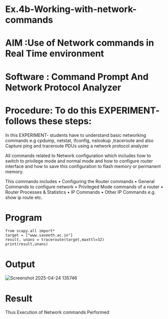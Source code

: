 # Ex.4b-Working-with-network-commands

# AIM :Use of Network commands in Real Time environment
# Software : Command Prompt And Network Protocol Analyzer
# Procedure: To do this EXPERIMENT- follows these steps:
In this EXPERIMENT- students have to understand basic networking commands e.g cpdump, netstat, ifconfig, nslookup ,traceroute and also Capture ping and traceroute PDUs using a network protocol analyzer

All commands related to Network configuration which includes how to switch to privilege mode
and normal mode and how to configure router interface and how to save this configuration to
flash memory or permanent memory.

This commands includes
• Configuring the Router commands
• General Commands to configure network
• Privileged Mode commands of a router
• Router Processes & Statistics
• IP Commands
• Other IP Commands e.g. show ip route etc.

# Program
```
from scapy.all import*
target = ["www.saveeth.ac.in"]
result, unans = traceroute(target,maxttl=32)
print(result,unans)

```
# Output
![Screenshot 2025-04-24 135746](https://github.com/user-attachments/assets/8bc27241-164b-429f-807a-430996e9f7dc)
# Result
Thus Execution of Network commands Performed

